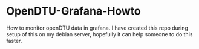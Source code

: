 # OpenDTU-Grafana-Howto

How to monitor openDTU data in grafana. I have created this repo during setup of this on my debian server, hopefully it can help someone to do this faster.
